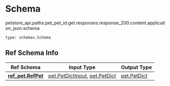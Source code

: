 # Schema
petstore_api.paths.pet_pet_id.get.responses.response_200.content.application_json.schema
```
type: schemas.Schema
```

## Ref Schema Info
Ref Schema | Input Type | Output Type
---------- | ---------- | -----------
[**ref_pet.RefPet**](../../../../../../../components/schema/ref_pet.md) | [pet.PetDictInput](../../../../../../../components/schema/pet.md#petdictinput), [pet.PetDict](../../../../../../../components/schema/pet.md#petdict) | [pet.PetDict](../../../../../../../components/schema/pet.md#petdict)
